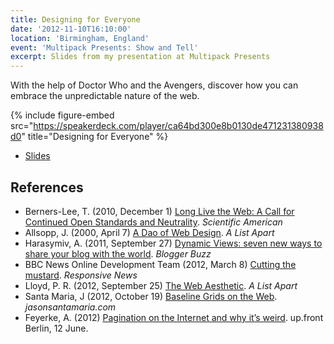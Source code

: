 ```yaml
---
title: Designing for Everyone
date: '2012-11-10T16:10:00'
location: 'Birmingham, England'
event: 'Multipack Presents: Show and Tell'
excerpt: Slides from my presentation at Multipack Presents
---
```

With the help of Doctor Who and the Avengers, discover how you can embrace the unpredictable nature of the web.

{% include figure-embed
  src="https://speakerdeck.com/player/ca64bd300e8b0130de471231380938d0"
  title="Designing for Everyone"
%}

  * [Slides](https://speakerdeck.com/paulrobertlloyd/designing-for-everyone)

## References

  * Berners-Lee, T. (2010, December 1) [Long Live the Web: A Call for Continued Open Standards and Neutrality](http://www.scientificamerican.com/article/long-live-the-web/). <cite>Scientific American</cite>
  * Allsopp, J. (2000, April 7) [A Dao of Web Design](http://alistapart.com/article/dao). <cite>A List Apart</cite>
  * Harasymiv, A. (2011, September 27) [Dynamic Views: seven new ways to share your blog with the world](http://buzz.blogger.com/2011/09/dynamic-views-seven-new-ways-to-share.html). <cite>Blogger Buzz</cite>
  * BBC News Online Development Team (2012, March 8) [Cutting the mustard](http://responsivenews.co.uk/post/18948466399/cutting-the-mustard). <cite>Responsive News</cite>
  * Lloyd, P. R. (2012, September 25) [The Web Aesthetic](http://alistapart.com/article/the-web-aesthetic). <cite>A List Apart</cite>
  * Santa Maria, J (2012, October 19) [Baseline Grids on the Web](http://jasonsantamaria.com/articles/baseline-grids-on-the-web). <cite>jasonsantamaria.com</cite>
  * Feyerke, A. (2012) [Pagination on the Internet and why it’s weird](https://speakerdeck.com/espylaub/pagination-on-the-internet-and-why-its-weird). up.front Berlin, 12 June.
